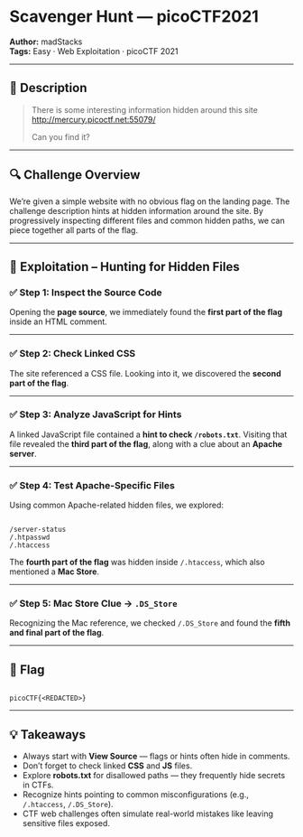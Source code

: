 # Scavenger Hunt — picoCTF2021  

**Author:** madStacks  
**Tags:** Easy · Web Exploitation · picoCTF 2021  

---

## 🧠 Description

> There is some interesting information hidden around this site  
> http://mercury.picoctf.net:55079/  
>
> Can you find it?  

---

## 🔍 Challenge Overview

We’re given a simple website with no obvious flag on the landing page. The challenge description hints at hidden information around the site. By progressively inspecting different files and common hidden paths, we can piece together all parts of the flag.  

---

## 🧪 Exploitation – Hunting for Hidden Files

### ✅ Step 1: Inspect the Source Code  

Opening the **page source**, we immediately found the **first part of the flag** inside an HTML comment.  

---

### ✅ Step 2: Check Linked CSS  

The site referenced a CSS file. Looking into it, we discovered the **second part of the flag**.  

---

### ✅ Step 3: Analyze JavaScript for Hints  

A linked JavaScript file contained a **hint to check `/robots.txt`**. Visiting that file revealed the **third part of the flag**, along with a clue about an **Apache server**.  

---

### ✅ Step 4: Test Apache-Specific Files  

Using common Apache-related hidden files, we explored:  

```

/server-status
/.htpasswd
/.htaccess

```

The **fourth part of the flag** was hidden inside `/.htaccess`, which also mentioned a **Mac Store**.  

---

### ✅ Step 5: Mac Store Clue → `.DS_Store`  

Recognizing the Mac reference, we checked `/.DS_Store` and found the **fifth and final part of the flag**.  

---

## 🏁 Flag  

```

picoCTF{<REDACTED>}

```

---

## 💡 Takeaways  

* Always start with **View Source** — flags or hints often hide in comments.  
* Don’t forget to check linked **CSS** and **JS** files.  
* Explore **robots.txt** for disallowed paths — they frequently hide secrets in CTFs.  
* Recognize hints pointing to common misconfigurations (e.g., `/.htaccess`, `/.DS_Store`).  
* CTF web challenges often simulate real-world mistakes like leaving sensitive files exposed.  
```